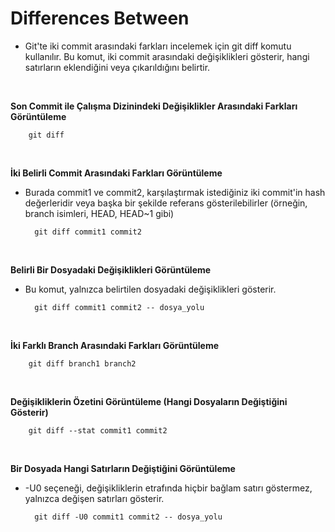 # Differences Between

- Git'te iki commit arasındaki farkları incelemek için git diff komutu kullanılır. Bu komut, iki commit arasındaki değişiklikleri gösterir, hangi satırların eklendiğini veya çıkarıldığını belirtir.

<br>

**Son Commit ile Çalışma Dizinindeki Değişiklikler Arasındaki Farkları Görüntüleme**<br>

        git diff

<br>

**İki Belirli Commit Arasındaki Farkları Görüntüleme**<br>
- Burada commit1 ve commit2, karşılaştırmak istediğiniz iki commit'in hash değerleridir veya başka bir şekilde referans gösterilebilirler (örneğin, branch isimleri, HEAD, HEAD~1 gibi)

        git diff commit1 commit2

<br>

**Belirli Bir Dosyadaki Değişiklikleri Görüntüleme**<br>
- Bu komut, yalnızca belirtilen dosyadaki değişiklikleri gösterir.

        git diff commit1 commit2 -- dosya_yolu

<br>

**İki Farklı Branch Arasındaki Farkları Görüntüleme**<br>

        git diff branch1 branch2

<br>

**Değişikliklerin Özetini Görüntüleme (Hangi Dosyaların Değiştiğini Gösterir)**<br>

        git diff --stat commit1 commit2

<br>

**Bir Dosyada Hangi Satırların Değiştiğini Görüntüleme**<br>
- -U0 seçeneği, değişikliklerin etrafında hiçbir bağlam satırı göstermez, yalnızca değişen satırları gösterir.

        git diff -U0 commit1 commit2 -- dosya_yolu

<br>